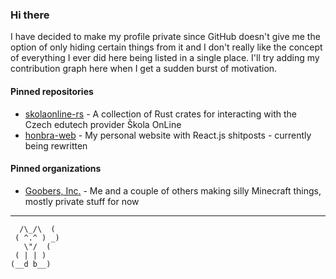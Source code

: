 ### Hi there

I have decided to make my profile private since GitHub doesn't give me the option of only hiding certain things from it and I don't really like the concept of everything I ever did here being listed in a single place. I'll try adding my contribution graph here when I get a sudden burst of motivation.

#### Pinned repositories

- [skolaonline-rs](https://github.com/HonbraDev/skolaonline-rs) - A collection of Rust crates for interacting with the Czech edutech provider Škola OnLine
- [honbra-web](https://github.com/HonbraDev/honbra-web) - My personal website with React.js shitposts - currently being rewritten

#### Pinned organizations

- [Goobers, Inc.](https://github.com/GoobersInc) - Me and a couple of others making silly Minecraft things, mostly private stuff for now

---

```
  /\_/\  (
 ( ^.^ ) _)
   \"/  (
 ( | | )
(__d b__)
```
